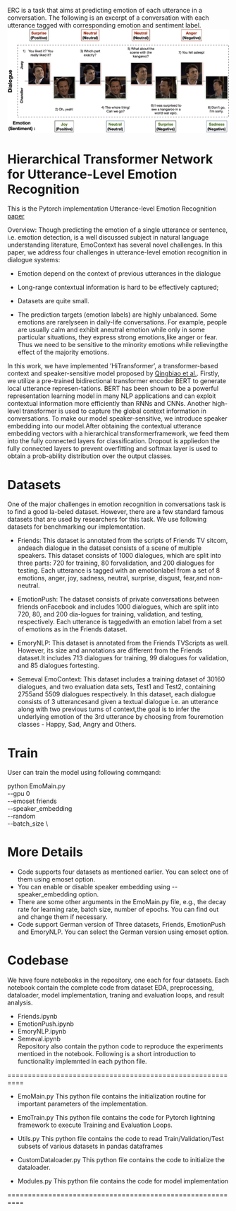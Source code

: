 ERC is a task that aims at predicting emotion of each utterance in a conversation. The following is an excerpt of a conversation with each utterance tagged with corresponding emotion and sentiment label.
![alt text](example.jpg "Title")

# Hierarchical Transformer Network for Utterance-Level Emotion Recognition
This is the Pytorch implementation Utterance-level Emotion Recognition [paper](https://arxiv.org/ftp/arxiv/papers/2002/2002.07551.pdf)

Overview: Though predicting the emotion of a single utterance or sentence, i.e. emotion detection, is a well discussed subject in natural language understanding literature, EmoContext has several novel challenges. In this paper, we address four challenges in utterance-level emotion recognition in dialogue systems:

- Emotion depend on the context of previous utterances in the dialogue

- Long-range contextual information is hard to be effectively captured;

- Datasets are quite small.

-  The prediction targets (emotion labels) are highly unbalanced. Some emotions are rarelyseen in daily-life conversations.   For example,  people are usually calm and exhibit aneutral emotion while only in some particular situations, they express strong emotions,like anger or fear. Thus we need to be sensitive to the minority emotions while relievingthe effect of the majority emotions.
 
In this work, we have implemented ’HiTransformer’, a transformer-based context and speaker-sensitive model proposed by [Qingbiao et al.](https://arxiv.org/ftp/arxiv/papers/2002/2002.07551.pdf).  Firstly, we utilize a pre-trained bidirectional transformer encoder BERT to generate local utterance represen-tations. BERT has been shown to be a powerful representation learning model in many NLP applications and can exploit contextual information more efficiently than RNNs and CNNs. Another high-level transformer is used to capture the global context information in conversations. To make our model speaker-sensitive, we introduce speaker embedding into our model.After obtaining the contextual utterance embedding vectors with a hierarchical transformerframework, we feed them into the fully connected layers for classification. Dropout is appliedon the fully connected layers to prevent overfitting and softmax layer is used to obtain a prob-ability distribution over the output classes.

# Datasets
One of the major challenges in emotion recognition in conversations task is to find a good la-beled dataset. However, there are a few standard famous datasets that are used by researchers for this task. We use following datasets for benchmarking our implementation.
- Friends: This  dataset  is  annotated  from  the  scripts  of  Friends  TV  sitcom,  andeach dialogue in the dataset consists of a scene of multiple speakers. This dataset consists of 1000 dialogues, which are split into three parts: 720 for training, 80 forvalidation, and 200 dialogues for testing. Each utterance is tagged with an emotionlabel from a set of 8 emotions, anger, joy, sadness, neutral, surprise, disgust, fear,and non-neutral.
 
- EmotionPush:  The dataset consists of private conversations between friends onFacebook and includes 1000 dialogues, which are split into 720, 80, and 200 dia-logues for training, validation, and testing, respectively. Each utterance is taggedwith an emotion label from a set of emotions as in the Friends dataset.

- EmoryNLP:  This dataset is annotated from the Friends TVScripts as well. However, its size and annotations are different from the Friends dataset.It includes 713 dialogues for training, 99 dialogues for validation, and 85 dialogues fortesting.

- Semeval EmoContext:  This dataset includes a training dataset of 30160 dialogues, and two evaluation data sets, Test1 and Test2, containing 2755and 5509 dialogues respectively.  In this dataset, each dialogue consists of 3 utterancesand given a textual dialogue i.e.  an utterance along with two previous turns of context,the goal is to infer the underlying emotion of the 3rd utterance by choosing from fouremotion classes - Happy,  Sad,  Angry and Others.


# Train 
User can train the model using following commqand:

python EmoMain.py \
--gpu 0 \
--emoset friends \
--speaker_embedding \
--random \
--batch_size \ 

# More Details
- Code supports four datasets as mentioned earlier. You can select one of them using emoset option.
- You can enable or disable speaker embedding using --speaker_embedding option.
- There are some other arguments in the EmoMain.py file, e.g., the decay rate for learning rate, batch size, number of epochs. You can find out and change them if necessary.
- Code support German version of Three datasets, Friends, EmotionPush and EmoryNLP. You can select the German version using emoset option.

# Codebase
We have foure notebooks in the repository, one each for four datasets. Each notebook contain the complete code from dataset EDA, preprocessing, dataloader, model implementation, traning and evaluation loops, and result analysis.
- Friends.ipynb
- EmotionPush.ipynb
- EmoryNLP.ipynb
- Semeval.ipynb \
Repository also contain the python code to reproduce the experiments mentioed in the notebook. Following is a short introduction to functionality implemnted in each python file. 

==========================================================
- EmoMain.py
  This python file contains the initialization routine for important parameters of the implementation. 
  
- EmoTrain.py 
  This python file contains the code for Pytorch lightning framework to execute Training and Evaluation Loops.
  
- Utils.py
  This python file contains the code to read Train/Validation/Test subsets of various datasets in pandas dataframes

- CustomDataloader.py
  This python file contains the code to initialize the dataloader. 

- Modules.py
  This python file contains the code for model implementation



==========================================================




